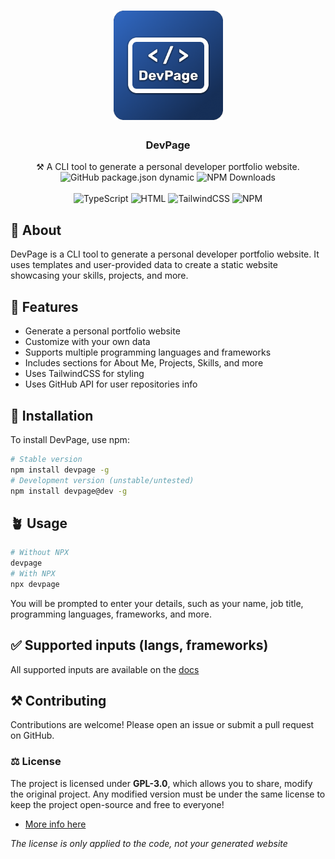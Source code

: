 <h1 align="center"><img src=".github/img/devpage.png" width=175px></h1>

<h3 align="center">DevPage</h3>
<p align="center">
   ⚒️ A CLI tool to generate a personal developer portfolio website.
  <br>
  <img alt="GitHub package.json dynamic" src="https://img.shields.io/github/package-json/version/daneedev/DevPage">
  <img alt="NPM Downloads" src="https://img.shields.io/npm/dm/devpage">
  <br>
  <br>
  <img alt="TypeScript" src="https://img.shields.io/badge/TypeScript-3178C6?logo=typescript&logoColor=fff">
  <img alt="HTML" src="https://img.shields.io/badge/HTML-%23E34F26.svg?logo=html5&logoColor=white">
  <img alt="TailwindCSS" src="https://img.shields.io/badge/Tailwind%20CSS-%2338B2AC.svg?logo=tailwind-css&logoColor=white">
  <img alt="NPM" src="https://img.shields.io/badge/npm-CB3837?logo=npm&logoColor=fff">
</p>

## 📕 About
DevPage is a CLI tool to generate a personal developer portfolio website. It uses templates and user-provided data to create a static website showcasing your skills, projects, and more.

## 🚦 Features
- Generate a personal portfolio website
- Customize with your own data
- Supports multiple programming languages and frameworks
- Includes sections for About Me, Projects, Skills, and more
- Uses TailwindCSS for styling
- Uses GitHub API for user repositories info

## 💨 Installation
To install DevPage, use npm:

```bash
# Stable version
npm install devpage -g
# Development version (unstable/untested)
npm install devpage@dev -g
```

## 🪴 Usage
```bash
# Without NPX
devpage
# With NPX
npx devpage
```
You will be prompted to enter your details, such as your name, job title, programming languages, frameworks, and more.

## ✅ Supported inputs (langs, frameworks)
All supported inputs are available on the [docs](https://docs.danee.dev/docs/devpage/inputs)


## ⚒️ Contributing
Contributions are welcome! Please open an issue or submit a pull request on GitHub.

### ⚖️ License
The project is licensed under **GPL-3.0**, which allows you to share, modify the original project. Any modified version must be under the same license to keep the project open-source and free to everyone! 
- [More info here](https://www.gnu.org/licenses/gpl-3.0.html)

*The license is only applied to the code, not your generated website*
